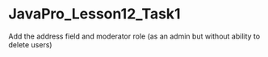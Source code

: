 # JavaPro_Lesson12_Task1
Add the address field and moderator role (as an admin but without ability to delete users)
